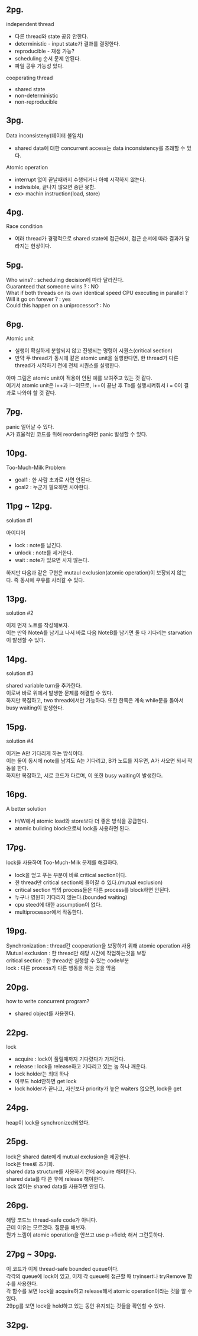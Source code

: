 ## 2pg.

independent thread
- 다른 thread와 state 공유 안한다.
- deterministic - input state가 결과를 결정한다.
- reproducible - 재생 가능?
- scheduling 순서 문제 안된다.
- 파일 공유 가능성 있다.

cooperating thread
- shared state
- non-deterministic
- non-reproducible

## 3pg.

Data inconsisteny(데이터 불일치)
- shared data에 대한 concurrent access는 data inconsistency를 초래할 수 있다.

Atomic operation
- interrupt 없이 끝날때까지 수행되거나 아얘 시작하지 않는다.
- indivisible, 끝나지 않으면 중단 못함.
- ex> machin instruction(load, store)

## 4pg.

Race condition
- 여러 thread가 경쟁적으로 shared state에 접근해서, 접근 순서에 따라 결과가 달라지는 현상이다.

## 5pg.

Who wins? : scheduling decision에 따라 달라진다.  
Guaranteed that someone wins ? : NO  
What if both threads on its own identical speed CPU executing in parallel ? Will it go on forever ? : yes  
Could this happen on a uniprocessor? : No  

## 6pg.

Atomic unit
- 실행이 확실하게 분할되지 않고 진행되는 명령어 시퀀스(critical section)
- 만약 두 thread가 동시에 같은 atomic unit을 실행한다면, 한 thread가 다른 thread가 시작하기 전에 전체 시퀀스를 실행한다.

아마 그림은 atomic unit이 적용이 안된 예를 보여주고 있는 것 같다.  
여기서 atomic unit은 i++과 i--이므로, i++이 끝난 후 Tb를 실행시켜줘서 i = 0이 결과로 나와야 할 것 같다.  

## 7pg.

panic 일어날 수 있다.  
A가 효율적인 코드를 위해 reordering하면 panic 발생할 수 있다.  

## 10pg.

Too-Much-Milk Problem
- goal1 : 한 사람 초과로 사면 안된다.
- goal2 : 누군가 필요하면 사야한다.

## 11pg ~ 12pg.

solution #1  

아이디어
- lock : note를 남긴다.
- unlock : note를 제거한다.
- wait : note가 있으면 사지 않는다.

하지만 다음과 같은 구현은 mutaul exclusion(atomic operation)이 보장되지 않는다. 즉 동시에 우유를 사러갈 수 있다.  

## 13pg.

solution #2  

이제 먼저 노트를 작성해보자.  
이는 만약 NoteA를 남기고 나서 바로 다음 NoteB를 남기면 둘 다 기다리는 starvation이 발생할 수 있다.  

## 14pg.

solution #3  

shared variable turn을 추가한다.  
이로써 바로 위에서 발생한 문제를 해결할 수 있다.  
하지만 복잡하고, two thread에서만 가능하다. 또한 한쪽은 계속 while문을 돌아서 busy waiting이 발생한다.  

## 15pg.

solution #4  

이거는 A만 기다리게 하는 방식이다.  
이는 둘이 동시에 note를 남겨도 A는 기다리고, B가 노트를 지우면, A가 사오면 되서 작동을 한다.  
하지만 복잡하고, 서로 코드가 다르며, 이 또한 busy waiting이 발생한다.  

## 16pg.

A better solution
- H/W에서 atomic load와 store보다 더 좋은 방식을 공급한다.
- atomic building block으로써 lock을 사용하면 된다.

## 17pg.

lock을 사용하여 Too-Much-Milk 문제를 해결하다.  
- lock을 얻고 푸는 부분이 바로 critical section이다.
- 한 thread만 critical section에 들어갈 수 있다.(mutual exclusion)
- critical section 밖의 process들은 다른 process를 block하면 안된다.
- 누구나 영원히 기다리지 않는다.(bounded waiting)
- cpu steed에 대한 assumption이 없다.
- multiprocessor에서 작동한다.

## 19pg.

Synchronization : thread간 cooperation을 보장하기 위해 atomic operation 사용  
Mutual exclusion : 한 thread만 해당 시간에 작업하는것을 보장  
critical section : 한 thread만 실행할 수 있는 code부분  
lock : 다른 process가 다른 행동을 하는 것을 막음  

## 20pg.

how to write concurrent program?
- shared object를 사용한다.

## 22pg.

lock
- acquire : lock이 풀릴때까지 기다렸다가 가져간다.
- release : lock을 release하고 기다리고 있는 놈 하나 깨운다.
- lock holder는 최대 하나
- 아무도 hold안하면 get lock
- lock holder가 끝나고, 자신보다 priority가 높은 waiters 없으면, lock을 get

## 24pg.

heap이 lock을 synchronized되었다.  

## 25pg.

lock은 shared date에게 mutual exclusion을 제공한다.  
lock은 free로 초기화.  
shared data structure를 사용하기 전에 acquire 해야한다.  
shared data를 다 쓴 후에 release 해야한다.  
lock 없이는 shared data를 사용하면 안된다.  

## 26pg.

해당 코드느 thread-safe code가 아니다.  
근데 이유는 모르겠다. 질문을 해보자.  
뭔가 느낌이 atomic operation을 안쓰고 use p->field; 해서 그런듯하다.  

## 27pg ~ 30pg.

이 코드가 이제 thread-safe bounded queue이다.  
각각의 queue에 lock이 있고, 이제 각 queue에 접근할 때 tryinsert나 tryRemove 함수를 사용한다.  
각 함수를 보면 lock을 acquire하고 release해서 atomic operation이라는 것을 알 수 있다.  
29pg를 보면 lock을 hold하고 있는 동안 유지되는 것들을 확인할 수 있다.  

## 32pg.

